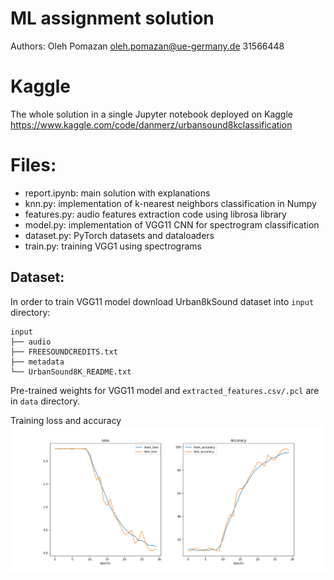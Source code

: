 # ML assignment solution

Authors: 
    Oleh Pomazan <oleh.pomazan@ue-germany.de> 31566448

# Kaggle

The whole solution in a single Jupyter notebook deployed on Kaggle
https://www.kaggle.com/code/danmerz/urbansound8kclassification

# Files:
 - report.ipynb: main solution with explanations 
 - knn.py: implementation of k-nearest neighbors classification in Numpy
 - features.py: audio features extraction code using librosa library
 - model.py: implementation of VGG11 CNN for spectrogram classification
 - dataset.py: PyTorch datasets and dataloaders
 - train.py: training VGG1 using spectrograms

## Dataset:

In order to train VGG11 model download Urban8kSound dataset into `input` directory:

```
input
├── audio
├── FREESOUNDCREDITS.txt
├── metadata
└── UrbanSound8K_README.txt
```

Pre-trained weights for VGG11 model and `extracted_features.csv/.pcl` are in `data` directory.

Training loss and accuracy ![alt Metrics](data/metrics.png "Metrics")
